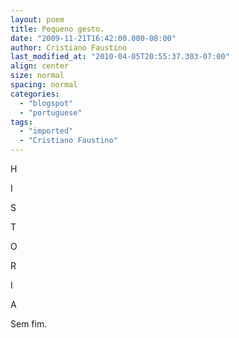 ```yaml
---
layout: poem
title: Pequeno gesto.
date: "2009-11-21T16:42:00.000-08:00"
author: Cristiano Faustino
last_modified_at: "2010-04-05T20:55:37.303-07:00"
align: center
size: normal
spacing: normal
categories:
  - "blogspot"
  - "portuguese"
tags:
  - "imported"
  - "Cristiano Faustino"
---
```


H

I

S

T

O

R

I

A

Sem fim.